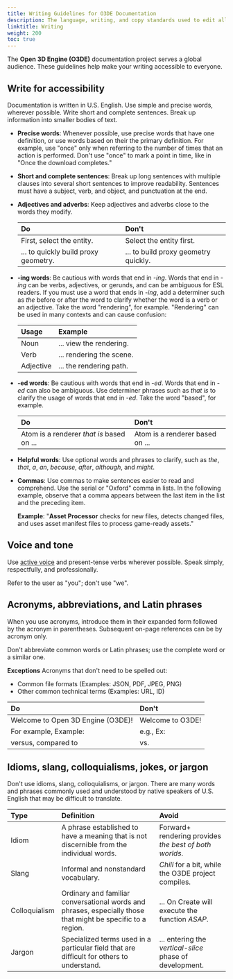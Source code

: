 ```yaml
---
title: Writing Guidelines for O3DE Documentation
description: The language, writing, and copy standards used to edit all Open 3D Engine (O3DE) documentation for consistency and readability.
linktitle: Writing
weight: 200
toc: true
---
```


The **Open 3D Engine (O3DE)** documentation project serves a global audience. These guidelines help make your writing accessible to everyone.

## Write for accessibility

Documentation is written in U.S. English. Use simple and precise words, wherever possible. Write short and complete sentences. Break up information into smaller bodies of text. 

- **Precise words**: Whenever possible, use precise words that have one definition, or use words based on their the primary definition. For example, use "once" only when referring to the number of times that an action is performed. Don't use "once" to mark a point in time, like in "Once the download completes."

- **Short and complete sentences**: Break up long sentences with multiple clauses into several short sentences to improve readability. Sentences must have a subject, verb, and object, and punctuation at the end.

- **Adjectives and adverbs**: Keep adjectives and adverbs close to the words they modify.

    | Do | Don't |
    | :--| :----- |
    | First, select the entity. | Select the entity first. |
    | ... to quickly build proxy geometry. | ... to build proxy geometry quickly. |

- **-ing words**: Be cautious with words that end in *-ing*. Words that end in *-ing* can be verbs, adjectives, or gerunds, and can be ambiguous for ESL readers. If you must use a word that ends in *-ing*,  add a determiner such as *the* before or after the word to clarify whether the word is a verb or an adjective. Take the word "rendering", for example. "Rendering" can be used in many contexts and can cause confusion:

    | Usage | Example |
    | :--| :-- |
    | Noun | ... view the rendering. |
    | Verb | ... rendering the scene. |
    | Adjective | ... the rendering path. |

- **-ed words**: Be cautious with words that end in *-ed*. Words that end in *-ed* can also be ambiguous. Use determiner phrases such as *that is* to clarify the usage of words that end in *-ed*. Take the word "based", for example.

    | Do | Don't |
    | :--| :-- |
    | Atom is a renderer *that is* based on ... | Atom is a renderer based on ... |

- **Helpful words**: Use optional words and phrases to clarify, such as *the*, *that*, *a*, *an*, *because*, *after*, *although*, and *might*.

- **Commas**: Use commas to make sentences easier to read and comprehend. Use the serial or "Oxford" comma in lists. In the following example, observe that a comma appears between the last item in the list and the preceding item.

    **Example**: "**Asset Processor** checks for new files, detects changed files, and uses asset manifest files to process game-ready assets."



## Voice and tone

Use [active voice](https://writing.wisc.edu/handbook/style/ccs_activevoice/) and present-tense verbs wherever possible. Speak simply, respectfully, and professionally.

Refer to the user as "you"; don't use "we".

## Acronyms, abbreviations, and Latin phrases

When you use acronyms, introduce them in their expanded form followed by the acronym in parentheses. Subsequent on-page references can be by acronym only.

Don't abbreviate common words or Latin phrases; use the complete word or a similar one.

**Exceptions**
Acronyms that don't need to be spelled out:
- Common file formats (Examples: JSON, PDF, JPEG, PNG)
- Other common technical terms (Examples: URL, ID)

| Do | Don't |
| :-- | :-- |
| Welcome to Open 3D Engine (O3DE)! | Welcome to O3DE! |
| For example, Example: | e.g., Ex: |
| versus, compared to | vs. |


## Idioms, slang, colloquialisms, jokes, or jargon

Don't use idioms, slang, colloquialisms, or jargon. There are many words and phrases commonly used and understood by native speakers of U.S. English that may be difficult to translate.

| Type | Definition | Avoid |
| :--| :-- | :-- |
| Idiom | A phrase established to have a meaning that is not discernible from the individual words. | Forward+ rendering provides *the best of both worlds*.
| Slang | Informal and nonstandard vocabulary. | *Chill* for a bit, while the O3DE project compiles.
| Colloquialism | Ordinary and familiar conversational words and phrases, especially those that might be specific to a region. | ... On Create will execute the function *ASAP*.
| Jargon | Specialized terms used in a particular field that are difficult for others to understand. | ... entering the *vertical-slice* phase of development.
